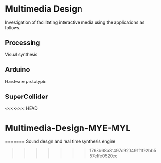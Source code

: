# Multimedia Design
Investigation of facilitating interactive media using the applications as follows.
## Processing
Visual synthesis
## Arduino
Hardware prototypin
## SuperCollider
<<<<<<< HEAD
# Multimedia-Design-MYE-MYL
=======
Sound design and real time synthesis engine
>>>>>>> 1768b68a81497c920491f1f92bb557e1fe0520ec
